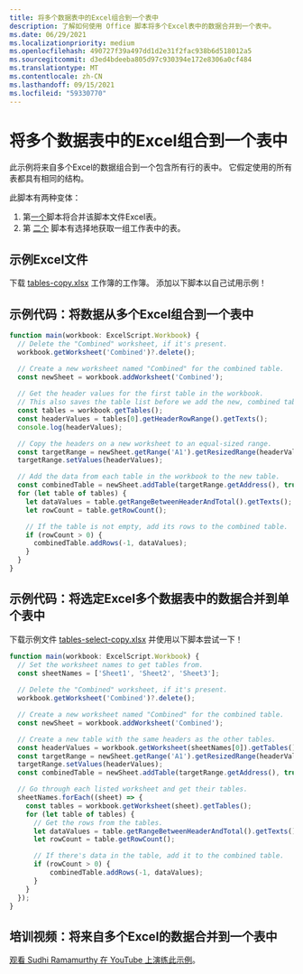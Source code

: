 ```yaml
---
title: 将多个数据表中的Excel组合到一个表中
description: 了解如何使用 Office 脚本将多个Excel表中的数据合并到一个表中。
ms.date: 06/29/2021
ms.localizationpriority: medium
ms.openlocfilehash: 490727f39a497dd1d2e31f2fac938b6d518012a5
ms.sourcegitcommit: d3ed4bdeeba805d97c930394e172e8306a0cf484
ms.translationtype: MT
ms.contentlocale: zh-CN
ms.lasthandoff: 09/15/2021
ms.locfileid: "59330770"
---
```

# <a name="combine-data-from-multiple-excel-tables-into-a-single-table"></a>将多个数据表中的Excel组合到一个表中

此示例将来自多个Excel的数据组合到一个包含所有行的表中。 它假定使用的所有表都具有相同的结构。

此脚本有两种变体：

1. 第[一个](#sample-code-combine-data-from-multiple-excel-tables-into-a-single-table)脚本将合并该脚本文件Excel表。
1. 第 [二个](#sample-code-combine-data-from-multiple-excel-tables-in-select-worksheets-into-a-single-table) 脚本有选择地获取一组工作表中的表。

## <a name="sample-excel-file"></a>示例Excel文件

下载 <a href="tables-copy.xlsx">tables-copy.xlsx</a> 工作簿的工作簿。 添加以下脚本以自己试用示例！

## <a name="sample-code-combine-data-from-multiple-excel-tables-into-a-single-table"></a>示例代码：将数据从多个Excel组合到一个表中

```TypeScript
function main(workbook: ExcelScript.Workbook) {
  // Delete the "Combined" worksheet, if it's present.
  workbook.getWorksheet('Combined')?.delete();

  // Create a new worksheet named "Combined" for the combined table.
  const newSheet = workbook.addWorksheet('Combined');
  
  // Get the header values for the first table in the workbook.
  // This also saves the table list before we add the new, combined table.
  const tables = workbook.getTables();    
  const headerValues = tables[0].getHeaderRowRange().getTexts();
  console.log(headerValues);

  // Copy the headers on a new worksheet to an equal-sized range.
  const targetRange = newSheet.getRange('A1').getResizedRange(headerValues.length-1, headerValues[0].length-1);
  targetRange.setValues(headerValues);

  // Add the data from each table in the workbook to the new table.
  const combinedTable = newSheet.addTable(targetRange.getAddress(), true);
  for (let table of tables) {      
    let dataValues = table.getRangeBetweenHeaderAndTotal().getTexts();
    let rowCount = table.getRowCount();

    // If the table is not empty, add its rows to the combined table.
    if (rowCount > 0) {
      combinedTable.addRows(-1, dataValues);
    }
  }
}
```

## <a name="sample-code-combine-data-from-multiple-excel-tables-in-select-worksheets-into-a-single-table"></a>示例代码：将选定Excel多个数据表中的数据合并到单个表中

下载示例文件 <a href="tables-select-copy.xlsx">tables-select-copy.xlsx</a> 并使用以下脚本尝试一下！

```TypeScript
function main(workbook: ExcelScript.Workbook) {
  // Set the worksheet names to get tables from.
  const sheetNames = ['Sheet1', 'Sheet2', 'Sheet3'];
    
  // Delete the "Combined" worksheet, if it's present.
  workbook.getWorksheet('Combined')?.delete();

  // Create a new worksheet named "Combined" for the combined table.
  const newSheet = workbook.addWorksheet('Combined');

  // Create a new table with the same headers as the other tables.
  const headerValues = workbook.getWorksheet(sheetNames[0]).getTables()[0].getHeaderRowRange().getTexts();
  const targetRange = newSheet.getRange('A1').getResizedRange(headerValues.length-1, headerValues[0].length-1);
  targetRange.setValues(headerValues);
  const combinedTable = newSheet.addTable(targetRange.getAddress(), true);

  // Go through each listed worksheet and get their tables.
  sheetNames.forEach((sheet) => {
    const tables = workbook.getWorksheet(sheet).getTables();     
    for (let table of tables) {
      // Get the rows from the tables.
      let dataValues = table.getRangeBetweenHeaderAndTotal().getTexts();
      let rowCount = table.getRowCount();

      // If there's data in the table, add it to the combined table.
      if (rowCount > 0) {
          combinedTable.addRows(-1, dataValues);
      }
    }
  });
}
```

## <a name="training-video-combine-data-from-multiple-excel-tables-into-a-single-table"></a>培训视频：将来自多个Excel的数据合并到一个表中

[观看 Sudhi Ramamurthy 在 YouTube 上演练此示例](https://youtu.be/di-8JukK3Lc)。
